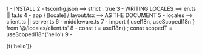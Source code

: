 1 - INSTALL
2 - tsconfig.json ==> strict : true
3 - WRITING LOCALES ==> en.ts || fa.ts
4 - app / [locale] / layout.tsx ==> AS THE DOCUMENT
5 - locales ==> client.ts || server.ts
6 - middleware.ts
7 - import { useI18n, useScopedI18n } from '@/locales/client.ts'
8 - const t = useI18n() ; const scopedT = useScopedI18n('hello')
9 - <p>{t('hello')}</p>
